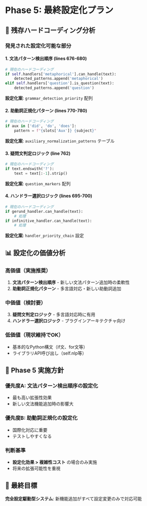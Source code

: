 # Phase 5: 最終設定化プラン

## 🎯 残存ハードコーディング分析

### 発見された設定化可能な部分

#### 1. 文法パターン検出順序 (lines 676-680)
```python
# 現在のハードコーディング
if self.handlers['metaphorical'].can_handle(text):
    detected_patterns.append('metaphorical')
elif self.handlers['question'].is_question(text):
    detected_patterns.append('question')
```

**設定化案**: `grammar_detection_priority` 配列

#### 2. 助動詞正規化パターン (lines 770-780)
```python
# 現在のハードコーディング
if aux in ['did', 'do', 'does']:
    pattern = f"{slots['Aux']} {subject}"
```

**設定化案**: `auxiliary_normalization_patterns` テーブル

#### 3. 疑問文判定ロジック (line 762)
```python
# 現在のハードコーディング
if text.endswith('?'):
    text = text[:-1].strip()
```

**設定化案**: `question_markers` 配列

#### 4. ハンドラー選択ロジック (lines 695-700)
```python
# 現在のハードコーディング
if gerund_handler.can_handle(text):
    # 処理
if infinitive_handler.can_handle(text):
    # 処理
```

**設定化案**: `handler_priority_chain` 設定

## 📊 設定化の価値分析

### 高価値（実施推奨）
1. **文法パターン検出順序** - 新しい文法パターン追加時の柔軟性
2. **助動詞正規化パターン** - 多言語対応・新しい助動詞追加

### 中価値（検討要）
3. **疑問文判定ロジック** - 多言語対応時に有用
4. **ハンドラー選択ロジック** - プラグインアーキテクチャ向け

### 低価値（現状維持でOK）
- 基本的なPython構文（if文、for文等）
- ライブラリAPI呼び出し（self.nlp等）

## 🎯 Phase 5 実施方針

### 優先度A: 文法パターン検出順序の設定化
- 最も高い拡張性効果
- 新しい文法機能追加時の影響大

### 優先度B: 助動詞正規化の設定化  
- 国際化対応に重要
- テストしやすくなる

### 判断基準
- **設定化効果 > 複雑性コスト** の場合のみ実施
- 将来の拡張可能性を重視

## 💎 最終目標

**完全設定駆動型システム**: 新機能追加がすべて設定変更のみで対応可能
